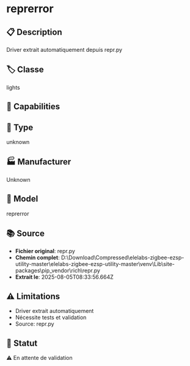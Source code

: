 # reprerror

## 📋 Description
Driver extrait automatiquement depuis repr.py

## 🏷️ Classe
lights

## 🔧 Capabilities


## 📡 Type
unknown

## 🏭 Manufacturer
Unknown

## 📱 Model
reprerror

## 📚 Source
- **Fichier original**: repr.py
- **Chemin complet**: D:\Download\Compressed\elelabs-zigbee-ezsp-utility-master\elelabs-zigbee-ezsp-utility-master\venv\Lib\site-packages\pip\_vendor\rich\repr.py
- **Extrait le**: 2025-08-05T08:33:56.664Z

## ⚠️ Limitations
- Driver extrait automatiquement
- Nécessite tests et validation
- Source: repr.py

## 🚀 Statut
⚠️ En attente de validation
